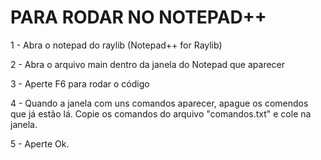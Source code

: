 # PARA RODAR NO NOTEPAD++
1 - Abra o notepad do raylib (Notepad++ for Raylib) 

2 - Abra o arquivo main dentro da janela do Notepad que aparecer

3 - Aperte F6 para rodar o código 

4 - Quando a janela com uns comandos aparecer, apague os comendos que já estão lá. Copie os comandos do arquivo "comandos.txt" e cole na janela.

5 - Aperte Ok.
